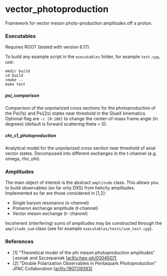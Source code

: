 # vector_photoproduction
Framework for vector meson photo-production amplitudes off a proton.

### Executables
Requires ROOT (tested with version 6.17).

To build any example script in the `executables` folder, for example `test.cpp`, use:

```
mkdir build
cd build
cmake ..
make test
````

##### psi_comparison
Comparison of the unpolarized cross sections for the photoproduction of the Psi(1s) and Psi(2s) states near threshold in the GlueX kinematics. Optional flag are `-c [0:180]` to change the center-of-mass frame angle (in degrees) (default is forward scattering theta = 0).

##### chi_c1_photoproduction
Analytical model for the unpolarized cross section near threshold of axial vector states. Decomposed into different exchanges in the t-channel (e.g. omega, rho, phi).

### Amplitudes
The main object of interest is the abstract `amplitude` class. This allows you to build observables (so far only DXS) from helicity amplitudes. Implemented so far are those considered in [1,2]:

* Single baryon resonance (s-channel)
* Pomeron exchange amplitude (t-channel)
* Vector meson exchange (t- channel)

Incoherent (interfering) sums of amplitudes may be constructed through the `amplitude_sum` class (see for example `executables/tests/sum_test.cpp`).


### References
* [1] "Theoretical model of the phi meson photoproduction amplitudes" Lesniak and Szczepaniak [[arXiv:hep-ph/0304007]](https://arxiv.org/abs/hep-ph/0304007)
* [2] "Double Polarization Observables in Pentaquark Photoproduction" JPAC Collaboration [[arXiv:1907.09393]](https://arxiv.org/abs/1907.09393)
